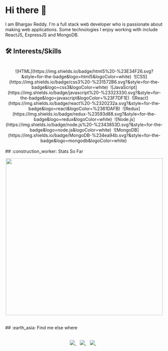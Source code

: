 # Hi there :wave:
I am Bhargav Reddy. I'm a full stack web developer who is passionate about making web applications. Some technologies I enjoy working with include ReactJS, ExpressJS and MongoDB.
## :hammer_and_wrench: Interests/Skills
 </br>
<div align='center'>
  ![HTML](https://img.shields.io/badge/html5%20-%23E34F26.svg?&style=for-the-badge&logo=html5&logoColor=white)&nbsp;
  ![CSS](https://img.shields.io/badge/css3%20-%231572B6.svg?&style=for-the-badge&logo=css3&logoColor=white)&nbsp;
  ![JavaScript](https://img.shields.io/badge/javascript%20-%23323330.svg?&style=for-the-badge&logo=javascript&logoColor=%23F7DF1E)&nbsp;
  ![React](https://img.shields.io/badge/react%20-%2320232a.svg?&style=for-the-badge&logo=react&logoColor=%2361DAFB)&nbsp;
  ![Redux](https://img.shields.io/badge/redux-%23593d88.svg?&style=for-the-badge&logo=redux&logoColor=white)&nbsp;
  ![Node.js](https://img.shields.io/badge/node.js%20-%2343853D.svg?&style=for-the-badge&logo=node.js&logoColor=white)&nbsp;
  ![MongoDB](https://img.shields.io/badge/MongoDB-%234ea94b.svg?&style=for-the-badge&logo=mongodb&logoColor=white)&nbsp;
 
  
</div>
</br>
## :construction_worker: Stats So Far
</br>
<p align='center'>
  <a href="#"><img src="https://github-readme-stats.vercel.app/api?username=Bhargav1224&show_icons=true&count_private=true&theme=radical" width="500"></a>
</p>
</br>
## :earth_asia: Find me else where
</br>
 <p align='center'>
  <br/>
   <a href="https://bhargavkudalaportfolio.vercel.app/">
    <img src="https://img.shields.io/badge/portfolio-%237289DA.svg?&style=for-the-badge&logo=reddit&logoColor=white" />
  </a>&nbsp;&nbsp;
 
  <a href="https://www.linkedin.com/in/bhargav-kudala/">
    <img src="https://img.shields.io/badge/linkedin-%230077B5.svg?&style=for-the-badge&logo=linkedin&logoColor=white" />
  </a>&nbsp;&nbsp;
   <a href="https://bhargavkudala.medium.com/">
    <img src="https://img.shields.io/badge/Medium-%23000000.svg?&style=for-the-badge&logo=Medium&logoColor=white" />
  </a>&nbsp;&nbsp;
 </p>
